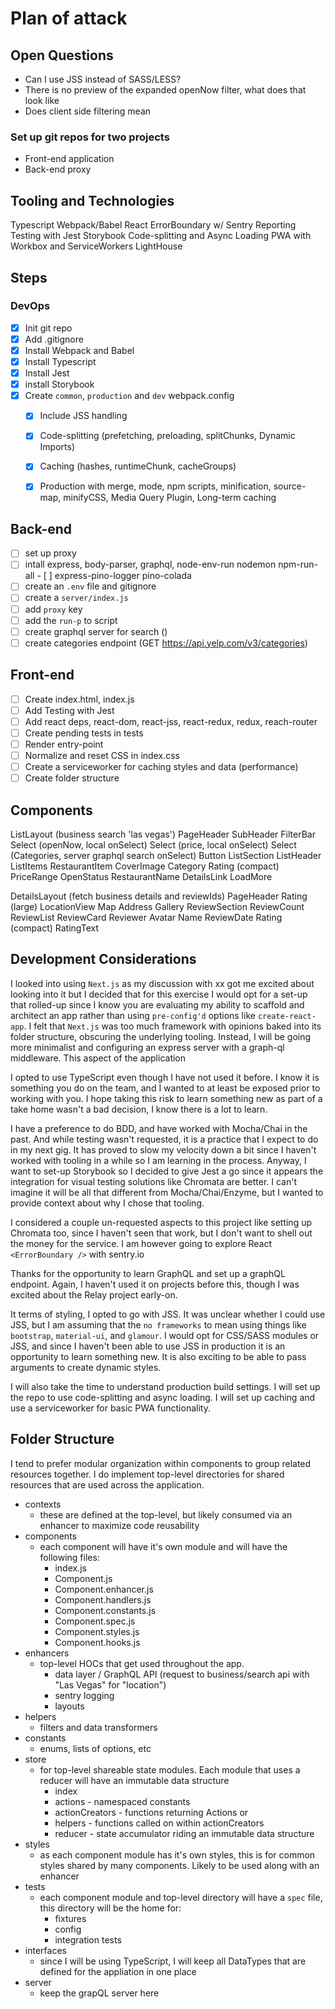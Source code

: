 # Plan of attack

## Open Questions
 - Can I use JSS instead of SASS/LESS?
 - There is no preview of the expanded openNow filter, what does that look like
 - Does client side filtering mean

 ### Set up git repos for two projects
- Front-end application
- Back-end proxy

## Tooling and Technologies
Typescript
Webpack/Babel
React ErrorBoundary w/ Sentry Reporting
Testing with Jest
Storybook
Code-splitting and Async Loading
PWA with Workbox and ServiceWorkers
LightHouse

## Steps

### DevOps
- [x] Init git repo
- [x] Add .gitignore
- [x] Install Webpack and Babel
- [x] Install Typescript
- [x] Install Jest
- [x] install Storybook
- [x] Create `common`, `production` and `dev` webpack.config
  - [x] Include JSS handling
  - [x] Code-splitting (prefetching, preloading, splitChunks, Dynamic Imports)
  - [x] Caching (hashes, runtimeChunk, cacheGroups)
  - [x] Production with merge, mode, npm scripts, minification, source-map, minifyCSS, Media Query Plugin, Long-term caching


## Back-end
- [ ] set up proxy
- [ ] intall express, body-parser, graphql, node-env-run nodemon npm-run-all - [ ] express-pino-logger pino-colada
- [ ] create an `.env` file and gitignore
- [ ] create a `server/index.js`
- [ ] add `proxy` key
- [ ] add the `run-p` to script
- [ ] create graphql server for search ()
- [ ] create categories endpoint (GET https://api.yelp.com/v3/categories)

## Front-end
- [ ] Create index.html, index.js
- [ ] Add Testing with Jest
- [ ] Add react deps, react-dom, react-jss, react-redux, redux, reach-router
- [ ] Create pending tests in tests
- [ ] Render entry-point
- [ ] Normalize and reset CSS in index.css
- [ ] Create a serviceworker for caching styles and data (performance)
- [ ] Create folder structure

## Components

ListLayout (business search 'las vegas')
  PageHeader
  SubHeader
  FilterBar
    Select (openNow, local onSelect)
    Select (price, local onSelect)
    Select (Categories, server graphql search onSelect)
    Button
  ListSection
    ListHeader
    ListItems
      RestaurantItem
        CoverImage
        Category
        Rating (compact)
        PriceRange
        OpenStatus
        RestaurantName
        DetailsLink
    LoadMore

DetailsLayout (fetch business details and reviewIds)
  PageHeader
  Rating (large)
  LocationView
    Map
    Address
  Gallery
  ReviewSection
    ReviewCount
    ReviewList
      ReviewCard
        Reviewer
          Avatar
          Name
        ReviewDate
        Rating (compact)
        RatingText

## Development Considerations

I looked into using `Next.js` as my discussion with xx got me excited about looking into it but I decided that for this exercise I would opt for a set-up that rolled-up since I know you are evaluating my ability to scaffold and architect an app rather than using `pre-config'd` options like `create-react-app`.  I felt that `Next.js` was too much framework with opinions baked into its folder structure, obscuring the underlying tooling. Instead, I will be going more minimalist and configuring an express server with a graph-ql middleware.  This aspect of the application 

I opted to use TypeScript even though I have not used it before.  I know it is something you do on the team, and I wanted to at least be exposed prior to working with you.  I hope taking this risk to learn something new as part of a take home wasn't a bad decision, I know there is a lot to learn.

I have a preference to do BDD, and have worked with Mocha/Chai in the past.  And while testing wasn't requested, it is a practice that I expect to do in my next gig.  It has proved to slow my velocity down a bit since I haven't worked with tooling in a while so I am learning in the process. Anyway, I want to set-up Storybook so I decided to give Jest a go since it appears the integration for visual testing solutions like Chromata are better.  I can't imagine it will be all that different from Mocha/Chai/Enzyme, but I wanted to provide context about why I chose that tooling.

I considered a couple un-requested aspects to this project like setting up Chromata too, since I haven't seen that work, but I don't want to shell out the money for the service.  I am however going to explore React `<ErrorBoundary />` with sentry.io

Thanks for the opportunity to learn GraphQL and set up a graphQL endpoint.  Again, I haven't used it on projects before this, though I was excited about the Relay project early-on.

It terms of styling, I opted to go with JSS.  It was unclear whether I could use JSS, but I am assuming that the `no frameworks` to mean using things like `bootstrap`, `material-ui`, and `glamour`.  I would opt for CSS/SASS modules or JSS, and since I haven't been able to use JSS in production it is an opportunity to learn something new. It is also exciting to be able to pass arguments to create dynamic styles.

I will also take the time to understand production build settings.  I will set up the repo to use code-splitting and async loading.  I will set up caching and use a serviceworker for basic PWA functionality.

## Folder Structure

I tend to prefer modular organization within components to group related resources together.  I do implement top-level directories for shared resources that are used across the application.

 - contexts
    - these are defined at the top-level, but likely consumed via an enhancer to maximize code reusability
 - components
    - each component will have it's own module and will have the following files:
        - index.js
        - Component.js
        - Component.enhancer.js
        - Component.handlers.js
        - Component.constants.js
        - Component.spec.js
        - Component.styles.js
        - Component.hooks.js
 - enhancers
    - top-level HOCs that get used throughout the app.
        - data layer / GraphQL API (request to business/search api with "Las Vegas" for "location")
        - sentry logging
        - layouts
 - helpers
    - filters and data transformers
 - constants
    - enums, lists of options, etc
 - store
    - for top-level shareable state modules.  Each module that uses a reducer will have an immutable data structure
        - index
        - actions - namespaced constants
        - actionCreators - functions returning Actions or 
        - helpers - functions called on within actionCreators
        - reducer - state accumulator riding an immutable data structure
 - styles
    - as each component module has it's own styles, this is for common styles shared by many components.  Likely to be used along with an enhancer
 - tests
    - each component module and top-level directory will have a `spec` file, this directory will be the home for:
        - fixtures
        - config
        - integration tests
  - interfaces
    - since I will be using TypeScript, I will keep all DataTypes that are defined for the appliation in one place
  - server
    - keep the grapQL server here